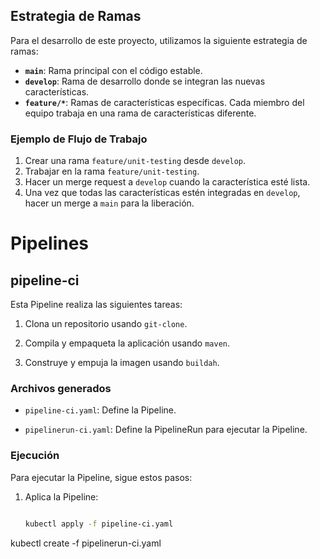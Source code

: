 ## Estrategia de Ramas

Para el desarrollo de este proyecto, utilizamos la siguiente estrategia de ramas:

- **`main`**: Rama principal con el código estable.
- **`develop`**: Rama de desarrollo donde se integran las nuevas características.
- **`feature/*`**: Ramas de características específicas. Cada miembro del equipo trabaja en una rama de características diferente.

### Ejemplo de Flujo de Trabajo

1. Crear una rama `feature/unit-testing` desde `develop`.
2. Trabajar en la rama `feature/unit-testing`.
3. Hacer un merge request a `develop` cuando la característica esté lista.
4. Una vez que todas las características estén integradas en `develop`, hacer un merge a `main` para la liberación.



# Pipelines

## pipeline-ci

Esta Pipeline realiza las siguientes tareas:

1. Clona un repositorio usando `git-clone`.

2. Compila y empaqueta la aplicación usando `maven`.

3. Construye y empuja la imagen usando `buildah`.



### Archivos generados

- `pipeline-ci.yaml`: Define la Pipeline.

- `pipelinerun-ci.yaml`: Define la PipelineRun para ejecutar la Pipeline.



### Ejecución

Para ejecutar la Pipeline, sigue estos pasos:

1. Aplica la Pipeline:

   ```bash

   kubectl apply -f pipeline-ci.yaml

kubectl create -f pipelinerun-ci.yaml
